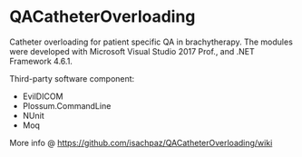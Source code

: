 # QACatheterOverloading
Catheter overloading for patient specific QA in brachytherapy. The modules were developed with Microsoft Visual Studio 2017 Prof., and .NET Framework 4.6.1. 

Third-party software component:
- EvilDICOM
- Plossum.CommandLine
- NUnit
- Moq

More info @ https://github.com/isachpaz/QACatheterOverloading/wiki
